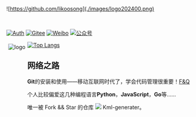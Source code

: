 
![https://github.com/likoosong](./images/logo202400.png)

<img src="https://cdn.jsdelivr.net/gh/eryajf/tu@main/img/image_20240420_214408.gif" width="800"  height="3">

[![Auth](https://img.shields.io/badge/Auth-likoosong-ff69b4?logo=github)](https://github.com/likoosong) [![Gitee](https://img.shields.io/badge/Gitee-szbin-green?logo=gitee)](https://gitee.com/likoosong) [![Weibo](https://img.shields.io/badge/微博-雁过无声song-8A2BE2?logo=Weibo)](https://www.weibo.com/u/1495375454) [![公众号](https://img.shields.io/badge/公众号-雁过无声song-blue?logo=Wechat)](https://weixin.qq.com)  

<img src="https://github-readme-stats.vercel.app/api?username=likoosong&show_icons=true" alt="logo" height="160" align="left" style="margin: 5px; margin-bottom: 20px;" />

[![Top Langs](https://github-readme-stats.vercel.app/api/top-langs/?username=likoosong&layout=compact)](https://github.com/likoosong/github-readme-stats) 




## 网络之路

**Git**的安装和使用——移动互联网时代了，学会代码管理很重要！[F&Q](./git/关于git命令行使用的一些问题.md)

个人比较偏爱这几种编程语言**Python**，**JavaScript**，**Go**等......

唯一被 Fork && Star 的仓库 [![](https://img.shields.io/github/stars/likoosong/kml_generater.svg)](https://github.com/likoosong/kml_generater) Kml-generater。
